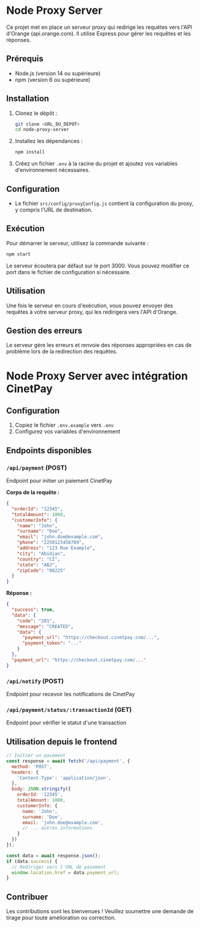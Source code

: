 # Node Proxy Server

Ce projet met en place un serveur proxy qui redirige les requêtes vers l'API d'Orange (api.orange.com). Il utilise Express pour gérer les requêtes et les réponses.

## Prérequis

- Node.js (version 14 ou supérieure)
- npm (version 6 ou supérieure)

## Installation

1. Clonez le dépôt :

   ```bash
   git clone <URL_DU_DEPOT>
   cd node-proxy-server
   ```

2. Installez les dépendances :

   ```bash
   npm install
   ```

3. Créez un fichier `.env` à la racine du projet et ajoutez vos variables d'environnement nécessaires.

## Configuration

- Le fichier `src/config/proxyConfig.js` contient la configuration du proxy, y compris l'URL de destination.

## Exécution

Pour démarrer le serveur, utilisez la commande suivante :

```bash
npm start
```

Le serveur écoutera par défaut sur le port 3000. Vous pouvez modifier ce port dans le fichier de configuration si nécessaire.

## Utilisation

Une fois le serveur en cours d'exécution, vous pouvez envoyer des requêtes à votre serveur proxy, qui les redirigera vers l'API d'Orange.

## Gestion des erreurs

Le serveur gère les erreurs et renvoie des réponses appropriées en cas de problème lors de la redirection des requêtes.

# Node Proxy Server avec intégration CinetPay

## Configuration

1. Copiez le fichier `.env.example` vers `.env`
2. Configurez vos variables d'environnement

## Endpoints disponibles

### `/api/payment` (POST)
Endpoint pour initier un paiement CinetPay

**Corps de la requête :**
```json
{
  "orderId": "12345",
  "totalAmount": 1000,
  "customerInfo": {
    "name": "John",
    "surname": "Doe",
    "email": "john.doe@example.com",
    "phone": "2250123456789",
    "address": "123 Rue Example",
    "city": "Abidjan",
    "country": "CI",
    "state": "ABJ",
    "zipCode": "00225"
  }
}
```

**Réponse :**
```json
{
  "success": true,
  "data": {
    "code": "201",
    "message": "CREATED",
    "data": {
      "payment_url": "https://checkout.cinetpay.com/...",
      "payment_token": "..."
    }
  },
  "payment_url": "https://checkout.cinetpay.com/..."
}
```

### `/api/notify` (POST)
Endpoint pour recevoir les notifications de CinetPay

### `/api/payment/status/:transactionId` (GET)
Endpoint pour vérifier le statut d'une transaction

## Utilisation depuis le frontend

```javascript
// Initier un paiement
const response = await fetch('/api/payment', {
  method: 'POST',
  headers: {
    'Content-Type': 'application/json',
  },
  body: JSON.stringify({
    orderId: '12345',
    totalAmount: 1000,
    customerInfo: {
      name: 'John',
      surname: 'Doe',
      email: 'john.doe@example.com',
      // ... autres informations
    }
  })
});

const data = await response.json();
if (data.success) {
  // Rediriger vers l'URL de paiement
  window.location.href = data.payment_url;
}
```

## Contribuer

Les contributions sont les bienvenues ! Veuillez soumettre une demande de tirage pour toute amélioration ou correction.